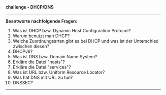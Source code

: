 
**challenge - DHCP/DNS**

---

**Beantworte nachfolgende Fragen:**

01. Was ist DHCP bzw. Dynamic Host Configuration Protocol?
02. Warum benutzt man DHCP?
03. Welche Zuordnungsarten gibt es bei DHCP und was ist der Unterschied zwischen diesen?
04. DHCPv6?
05. Was ist DNS bzw. Domain Name System?
06. Erkläre die Datei "hosts"?
07. Erkläre die Datei "services"?
08. Was ist URL bzw. Uniform Resource Locator?
09. Was hat DNS mit URL zu tun?
10. DNSSEC?

---
